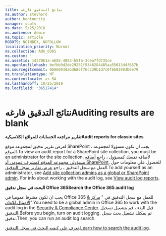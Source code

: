 ```yaml
---
title: نتائج التدقيق فارغه
ms.author: stevhord
author: bentoncity
manager: scotv
ms.date: 5/25/2018
ms.audience: Admin
ms.topic: article
ROBOTS: NOINDEX, NOFOLLOW
localization_priority: Normal
ms.collection: Adm_O365
ms.custom: ''
ms.assetid: 1437061a-a602-4853-b5fb-3cea7fd735ce
ms.openlocfilehash: befbb9d2de29231f5346284485aa55613d4f687b
ms.sourcegitcommit: 0b06093dabd685f76cc39b1d7c0f8b03883b6e79
ms.translationtype: MT
ms.contentlocale: ar-SA
ms.lasthandoff: 10/25/2019
ms.locfileid: "36517414"
---
```

# <a name="auditing-results-are-blank"></a><span data-ttu-id="008e3-102">نتائج التدقيق فارغه</span><span class="sxs-lookup"><span data-stu-id="008e3-102">Auditing results are blank</span></span>

 <span data-ttu-id="008e3-103">**تقارير مراجعه الحسابات للمواقع الكلاسيكية**</span><span class="sxs-lookup"><span data-stu-id="008e3-103">**Audit reports for classic sites**</span></span>
  
<span data-ttu-id="008e3-104">لعرض تقرير تدقيق لمجموعه موقع SharePoint ، يجب ان تكون مسؤولا لمجموعه الموقع.</span><span class="sxs-lookup"><span data-stu-id="008e3-104">To view an audit report for a SharePoint site collection, you must be an administrator for the site collection.</span></span> <span data-ttu-id="008e3-105">لأضافه نفسك كمسؤول ، راجع [أضافه مسؤولي مجموعه الموقع كمشرف عمومي أو SharePoint](https://go.microsoft.com/fwlink/?linkid=869390). للحصول علي معلومات حول العمل مع سجل التدقيق ، راجع [عرض تقارير سجل التدقيق](https://go.microsoft.com/fwlink/?linkid=395237).</span><span class="sxs-lookup"><span data-stu-id="008e3-105">To add yourself as an administrator, see [Add site collection admins as a global or SharePoint admin](https://go.microsoft.com/fwlink/?linkid=869390). For info about working with the audit log, see [View audit log reports](https://go.microsoft.com/fwlink/?linkid=395237).</span></span> 
  
 <span data-ttu-id="008e3-106">**البحث في سجل تدقيق Office 365**</span><span class="sxs-lookup"><span data-stu-id="008e3-106">**Search the Office 365 audit log**</span></span>
  
<span data-ttu-id="008e3-107">يجب ان تكون مشرفا عموميا في Office 365 للعمل مع سجل التدقيق في " [مركز &amp; الامتثال للامان](https://protection.office.com)".</span><span class="sxs-lookup"><span data-stu-id="008e3-107">You need to be a global admin in Office 365 to work with the audit log in the [Security &amp; Compliance Center](https://protection.office.com).</span></span> <span data-ttu-id="008e3-108">قبل البدء ، قم بتشغيل تسجيل التدقيق.</span><span class="sxs-lookup"><span data-stu-id="008e3-108">Before you begin, turn on audit logging.</span></span> <span data-ttu-id="008e3-109">ثم يمكنك تشغيل بحث سجل تدقيق.</span><span class="sxs-lookup"><span data-stu-id="008e3-109">Then, you can run an audit log search.</span></span> 
  
<span data-ttu-id="008e3-110">[تعرف علي كيفيه البحث في سجل التدقيق](https://go.microsoft.com/fwlink/?linkid=708432).</span><span class="sxs-lookup"><span data-stu-id="008e3-110">[Learn how to search the audit log](https://go.microsoft.com/fwlink/?linkid=708432).</span></span>
  

